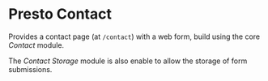 # Presto Contact

Provides a contact page (at `/contact`) with a web form, build using the core _Contact_ module.

The _Contact Storage_ module is also enable to allow the storage of form submissions. 
